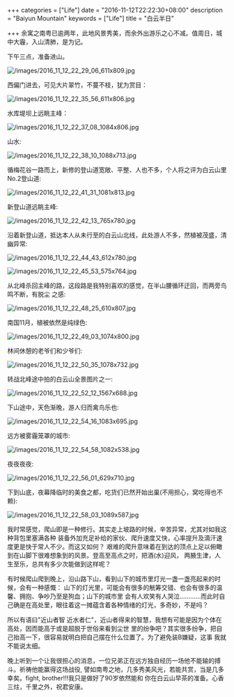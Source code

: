 +++
categories = ["Life"]
date = "2016-11-12T22:22:30+08:00"
description = "Baiyun Mountain"
keywords = ["Life"]
title = "白云半日"

+++
余寓之南粤已逾两年，此地风景秀美，而余外出游乐之心不减。值周日，城中大霾，入山清肺，是为记。    

下午三点，准备进山。    

![/images/2016_11_12_22_29_06_611x809.jpg](/images/2016_11_12_22_29_06_611x809.jpg)    

西偏门进去，可见大片翠竹，不蔓不枝，犹为赏目：    

![/images/2016_11_12_22_35_56_611x806.jpg](/images/2016_11_12_22_35_56_611x806.jpg)    

水库堤坝上远眺主峰：    

![/images/2016_11_12_22_37_08_1084x806.jpg](/images/2016_11_12_22_37_08_1084x806.jpg)    

山水:    

![/images/2016_11_12_22_38_10_1088x713.jpg](/images/2016_11_12_22_38_10_1088x713.jpg)    

循梅花谷一路而上，新修的登山道宽敞、平整、人也不多，个人将之评为白云山里No.2登山道:    

![/images/2016_11_12_22_41_31_1081x813.jpg](/images/2016_11_12_22_41_31_1081x813.jpg)    

新登山道远眺主峰:    

![/images/2016_11_12_22_42_13_765x780.jpg](/images/2016_11_12_22_42_13_765x780.jpg)    

沿着新登山道，抵达本人从未行至的白云山北线，此处游人不多，然植被茂盛，清幽异常:    

![/images/2016_11_12_22_44_43_612x780.jpg](/images/2016_11_12_22_44_43_612x780.jpg)    

![/images/2016_11_12_22_45_53_575x764.jpg](/images/2016_11_12_22_45_53_575x764.jpg)    

从北峰杀回主峰的路，这段路是我特别喜欢的感觉，在半山腰循环迂回，而两旁鸟鸣不断，有脱尘
之感:    

![/images/2016_11_12_22_48_25_610x807.jpg](/images/2016_11_12_22_48_25_610x807.jpg)    

南国11月，植被依然是纯绿色:   

![/images/2016_11_12_22_49_03_1074x800.jpg](/images/2016_11_12_22_49_03_1074x800.jpg)    

林间休憩的老爷们和少爷们:    

![/images/2016_11_12_22_50_35_1078x732.jpg](/images/2016_11_12_22_50_35_1078x732.jpg)    

转战北峰途中拍的白云山全景图片之一:    

![/images/2016_11_12_22_52_12_1567x688.jpg](/images/2016_11_12_22_52_12_1567x688.jpg)    

下山途中，天色渐晚，游人归而禽鸟乐也:   

![/images/2016_11_12_22_54_16_1083x695.jpg](/images/2016_11_12_22_54_16_1083x695.jpg)    

远方被雾霾笼罩的城市:    

![/images/2016_11_12_22_54_58_1082x538.jpg](/images/2016_11_12_22_54_58_1082x538.jpg)    

夜夜夜夜:    

![/images/2016_11_12_22_56_01_629x710.jpg](/images/2016_11_12_22_56_01_629x710.jpg)    

下到山底，夜幕降临时的美食之都，吃货们已然开始出巢(不用担心，窝吃得也不赖):    

![/images/2016_11_12_22_58_03_1089x587.jpg](/images/2016_11_12_22_58_03_1089x587.jpg)    

我时常感觉，爬山即是一种修行。其实走上坡路的时候，辛苦异常，尤其对如我这种背包里塞满各种
装备外加充足补给的家伙、爬升速度又快，心率提升及滴汗速度更是快于常人不少。而这又如何？
艰难的爬升意味着在到达的顶点上足以俯瞰到在山脚下很难想象到的风景。登高至高点之时，把酒(水)迎风，
两腋生津，人生至乐，总共有多少次能做到这样呢？    

有时候爬山爬到晚上，沿山路下山，看到山下的城市里灯光一盏一盏亮起来的时候，会有一种感慨：
山下的灯光里，可能会有很多的觥筹交错、也会有很多的温馨、拥抱、争吵乃至是狗血；山下的城市里
会有人欢笑有人哭泣…………而此时自己确是在高处里，眼往着这一摊蕴含着各种情绪的灯光，多奇妙，不是吗？    

所以有语曰"近山者智
近水者仁"，近山者得来的智慧，我想有可能是因为个体在高处，因而能高于或是超脱于世俗来看到尘世
里的纷争吧？其实很多纷争，把自己抬高一下，很容易就明白把自己摆在什么位置了。为了避免装B嫌疑，这事
我就不能说太细。    

晚上听到一个让我很担心的消息，一位兄弟正在远方独自经历一场他不能输的搏斗。祈祷他能赢得这场战役,
譬如南粤之地，几多秀美风光，若能共赏，当是几多幸矣。fight, brother!!!我只是做好了90岁依然能和
你在白云山早茶的准备。心香三炷，千里之外，祝君安康。
